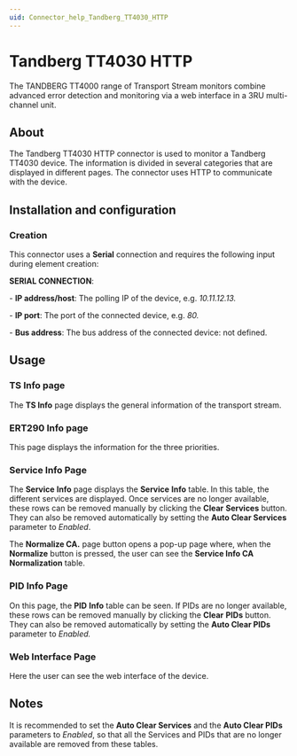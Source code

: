 ```yaml
---
uid: Connector_help_Tandberg_TT4030_HTTP
---
```


# Tandberg TT4030 HTTP

The TANDBERG TT4000 range of Transport Stream monitors combine advanced error detection and monitoring via a web interface in a 3RU multi-channel unit.

## About

The Tandberg TT4030 HTTP connector is used to monitor a Tandberg TT4030 device. The information is divided in several categories that are displayed in different pages. The connector uses HTTP to communicate with the device.

## Installation and configuration

### Creation

This connector uses a **Serial** connection and requires the following input during element creation:

**SERIAL CONNECTION**:

\- **IP address/host**: The polling IP of the device, e.g. *10.11.12.13.*

\- **IP port**: The port of the connected device, e.g. *80.*

\- **Bus address**: The bus address of the connected device: not defined.

## Usage

### TS Info page

The **TS Info** page displays the general information of the transport stream.

### ERT290 Info page

This page displays the information for the three priorities.

### Service Info Page

The **Service** **Info** page displays the **Service** **Info** table. In this table, the different services are displayed. Once services are no longer available, these rows can be removed manually by clicking the **Clear** **Services** button. They can also be removed automatically by setting the **Auto Clear Services** parameter to *Enabled*.

The **Normalize CA.** page button opens a pop-up page where, when the **Normalize** button is pressed, the user can see the **Service Info CA Normalization** table.

### PID Info Page

On this page, the **PID** **Info** table can be seen. If PIDs are no longer available, these rows can be removed manually by clicking the **Clear** **PIDs** button. They can also be removed automatically by setting the **Auto Clear PIDs** parameter to *Enabled.*

### Web Interface Page

Here the user can see the web interface of the device.

## Notes

It is recommended to set the **Auto Clear Services** and the **Auto Clear PIDs** parameters to *Enabled*, so that all the Services and PIDs that are no longer available are removed from these tables.
